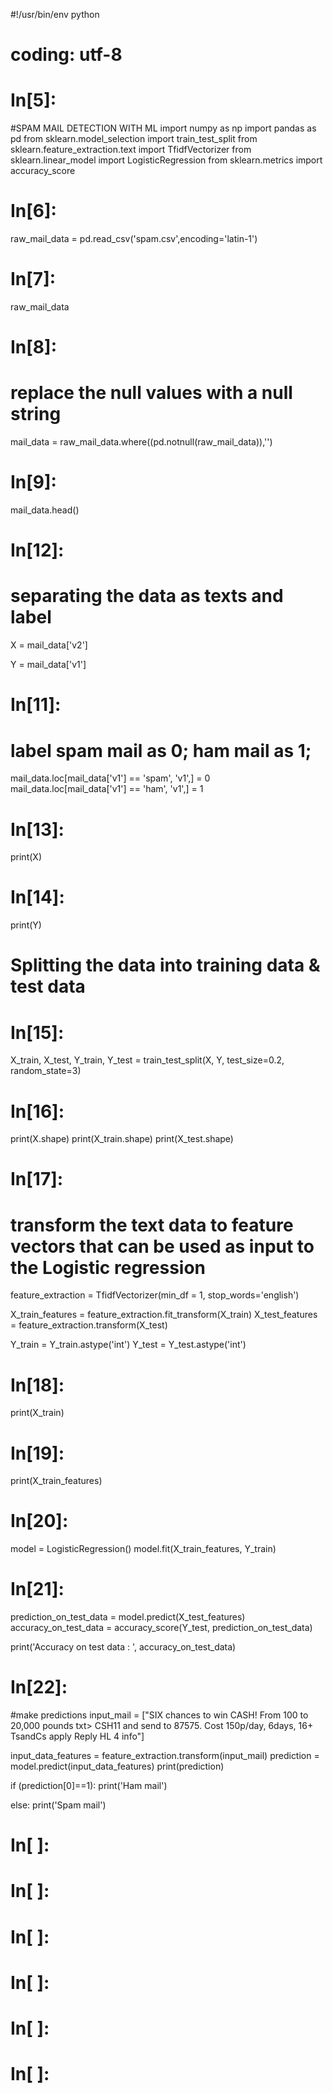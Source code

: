#!/usr/bin/env python
# coding: utf-8

# In[5]:


#SPAM MAIL DETECTION WITH ML
import numpy as np
import pandas as pd
from sklearn.model_selection import train_test_split
from sklearn.feature_extraction.text import TfidfVectorizer
from sklearn.linear_model import LogisticRegression
from sklearn.metrics import accuracy_score


# In[6]:


raw_mail_data = pd.read_csv('spam.csv',encoding='latin-1')


# In[7]:


raw_mail_data


# In[8]:


# replace the null values with a null string
mail_data = raw_mail_data.where((pd.notnull(raw_mail_data)),'')


# In[9]:


mail_data.head()


# In[12]:


# separating the data as texts and label

X = mail_data['v2']

Y = mail_data['v1']


# In[11]:


# label spam mail as 0;  ham mail as 1;

mail_data.loc[mail_data['v1'] == 'spam', 'v1',] = 0
mail_data.loc[mail_data['v1'] == 'ham', 'v1',] = 1


# In[13]:


print(X)


# In[14]:


print(Y)


# Splitting the data into training data & test data

# In[15]:


X_train, X_test, Y_train, Y_test = train_test_split(X, Y, test_size=0.2, random_state=3)


# In[16]:


print(X.shape)
print(X_train.shape)
print(X_test.shape)


# In[17]:


# transform the text data to feature vectors that can be used as input to the Logistic regression
feature_extraction = TfidfVectorizer(min_df = 1, stop_words='english')

X_train_features = feature_extraction.fit_transform(X_train)
X_test_features = feature_extraction.transform(X_test)

Y_train = Y_train.astype('int')
Y_test = Y_test.astype('int')


# In[18]:


print(X_train)


# In[19]:


print(X_train_features)


# In[20]:


model = LogisticRegression()
model.fit(X_train_features, Y_train)


# In[21]:


prediction_on_test_data = model.predict(X_test_features)
accuracy_on_test_data = accuracy_score(Y_test, prediction_on_test_data)

print('Accuracy on test data : ', accuracy_on_test_data)


# In[22]:


#make predictions
input_mail = ["SIX chances to win CASH! From 100 to 20,000 pounds txt> CSH11 and send to 87575. Cost 150p/day, 6days, 16+ TsandCs apply Reply HL 4 info"]

input_data_features = feature_extraction.transform(input_mail)
prediction = model.predict(input_data_features)
print(prediction)


if (prediction[0]==1):
  print('Ham mail')

else:
  print('Spam mail')


# In[ ]:





# In[ ]:





# In[ ]:





# In[ ]:





# In[ ]:





# In[ ]:
